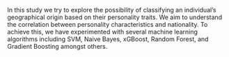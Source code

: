 In this study we try to explore the possibility of classifying an individual’s geographical origin based on their personality traits. We aim to understand the correlation between personality characteristics and nationality. To achieve this, we have experimented with several machine learning algorithms including SVM, Naive Bayes, xGBoost, Random Forest, and Gradient Boosting amongst others.
